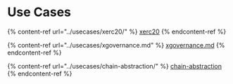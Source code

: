 # Use Cases

{% content-ref url="../usecases/xerc20/" %}
[xerc20](../usecases/xerc20/)
{% endcontent-ref %}

{% content-ref url="../usecases/xgovernance.md" %}
[xgovernance.md](../usecases/xgovernance.md)
{% endcontent-ref %}

{% content-ref url="../usecases/chain-abstraction/" %}
[chain-abstraction](../usecases/chain-abstraction/)
{% endcontent-ref %}

